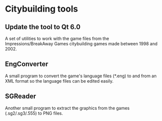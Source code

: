 # Citybuilding tools

## Update the tool to Qt 6.0

A set of utilities to work with the game files from the Impressions/BreakAway Games citybuilding games made between 1998 and 2002.

## EngConverter

A small program to convert the game's language files (*.eng) to and from an XML format so the language files can be edited easily.

## SGReader

Another small program to extract the graphics from the games (.sg2/.sg3/.555) to PNG files.
